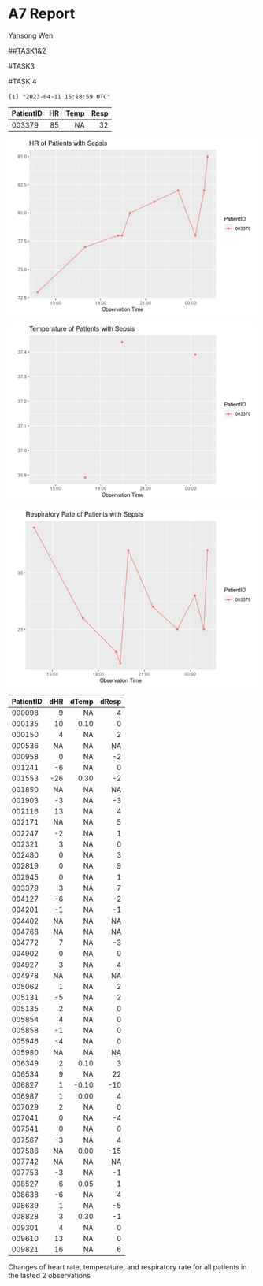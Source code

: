 A7 Report
================
Yansong Wen

\##TASK1&2

\#TASK3

\#TASK 4

    [1] "2023-04-11 15:18:59 UTC"

| PatientID |  HR | Temp | Resp |
|:----------|----:|-----:|-----:|
| 003379    |  85 |   NA |   32 |

![](README_files/figure-commonmark/unnamed-chunk-4-1.png)

![](README_files/figure-commonmark/unnamed-chunk-4-2.png)

![](README_files/figure-commonmark/unnamed-chunk-4-3.png)

| PatientID | dHR | dTemp | dResp |
|:----------|----:|------:|------:|
| 000098    |   9 |    NA |     4 |
| 000135    |  10 |  0.10 |     0 |
| 000150    |   4 |    NA |     2 |
| 000536    |  NA |    NA |    NA |
| 000958    |   0 |    NA |    -2 |
| 001241    |  -6 |    NA |     0 |
| 001553    | -26 |  0.30 |    -2 |
| 001850    |  NA |    NA |    NA |
| 001903    |  -3 |    NA |    -3 |
| 002116    |  13 |    NA |     4 |
| 002171    |  NA |    NA |     5 |
| 002247    |  -2 |    NA |     1 |
| 002321    |   3 |    NA |     0 |
| 002480    |   0 |    NA |     3 |
| 002819    |   0 |    NA |     9 |
| 002945    |   0 |    NA |     1 |
| 003379    |   3 |    NA |     7 |
| 004127    |  -6 |    NA |    -2 |
| 004201    |  -1 |    NA |    -1 |
| 004402    |  NA |    NA |    NA |
| 004768    |  NA |    NA |    NA |
| 004772    |   7 |    NA |    -3 |
| 004902    |   0 |    NA |     0 |
| 004927    |   3 |    NA |     4 |
| 004978    |  NA |    NA |    NA |
| 005062    |   1 |    NA |     2 |
| 005131    |  -5 |    NA |     2 |
| 005135    |   2 |    NA |     0 |
| 005854    |   4 |    NA |     0 |
| 005858    |  -1 |    NA |     0 |
| 005946    |  -4 |    NA |     0 |
| 005980    |  NA |    NA |    NA |
| 006349    |   2 |  0.10 |     3 |
| 006534    |   9 |    NA |    22 |
| 006827    |   1 | -0.10 |   -10 |
| 006987    |   1 |  0.00 |     4 |
| 007029    |   2 |    NA |     0 |
| 007041    |   0 |    NA |    -4 |
| 007541    |   0 |    NA |     0 |
| 007567    |  -3 |    NA |     4 |
| 007586    |  NA |  0.00 |   -15 |
| 007742    |  NA |    NA |    NA |
| 007753    |  -3 |    NA |    -1 |
| 008527    |   6 |  0.05 |     1 |
| 008638    |  -6 |    NA |     4 |
| 008639    |   1 |    NA |    -5 |
| 008828    |   3 |  0.30 |    -1 |
| 009301    |   4 |    NA |     0 |
| 009610    |  13 |    NA |     0 |
| 009821    |  16 |    NA |     6 |

Changes of heart rate, temperature, and respiratory rate for all
patients in the lasted 2 observations

